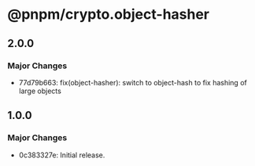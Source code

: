 # @pnpm/crypto.object-hasher

## 2.0.0

### Major Changes

- 77d79b663: fix(object-hasher): switch to object-hash to fix hashing of large objects

## 1.0.0

### Major Changes

- 0c383327e: Initial release.
